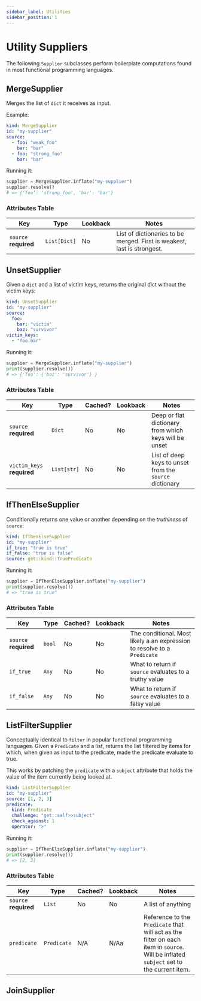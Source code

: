 ```yaml
---
sidebar_label: Utilities  
sidebar_position: 1
---
```


# Utility Suppliers

The following `Supplier` subclasses perform boilerplate computations
found in most functional programming languages.




## MergeSupplier

Merges the list of `dict` it receives as input.

Example:

```yaml
kind: MergeSupplier
id: "my-supplier"
source:
  - foo: "weak_foo"
    bar: "bar"
  - foo: "strong_foo"
    bar: "bar"
```

Running it:

```python title="$ python main.py console"
supplier = MergeSupplier.inflate("my-supplier")
supplier.resolve()
# => {'foo': 'strong_foo', 'bar': 'bar'} 
```

### Attributes Table

| Key      | Type         | Lookback | Notes                                                                   |
|----------|--------------|----------|-------------------------------------------------------------------------|
| `source` **required** | `List[Dict]` | No       | List of dictionaries to be merged. First is weakest, last is strongest. |






## UnsetSupplier

Given a `dict` and a list of victim keys, returns the original dict 
without the victim keys:

```yaml
kind: UnsetSupplier
id: "my-supplier"
source:
  foo:
    bar: "victim"
    baz: "survivor"
victim_keys: 
  - "foo.bar"
```

Running it:

```python title="$ python main.py console"
supplier = MergeSupplier.inflate("my-supplier")
print(supplier.resolve())
# => {'foo': {'baz': 'survivor'} } 
```

### Attributes Table

| Key                        | Type        | Cached? | Lookback | Notes                                                   |
|----------------------------|-------------|---------|----------|---------------------------------------------------------|
| `source` **required**      | `Dict`      | No      | No       | Deep or flat dictionary from which keys will be unset   |
| `victim_keys` **required** | `List[str]` | No      | No       | List of deep keys to unset from the `source` dictionary |






## IfThenElseSupplier

Conditionally returns one value or another depending on the _truthiness_ of `source`:

```yaml
kind: IfThenElseSupplier
id: "my-supplier"
if_true: "true is true"
if_false: "true is false"
source: get::kind::TruePredicate
```

Running it:

```python title="$ python main.py console"
supplier = IfThenElseSupplier.inflate("my-supplier")
print(supplier.resolve())
# => "true is true" 
```

### Attributes Table

| Key                   | Type   | Cached? | Lookback | Notes                                                                    |
|-----------------------|--------|---------|----------|--------------------------------------------------------------------------|
| `source` **required** | `bool` | No      | No       | The conditional. Most likely a an expression to resolve to a `Predicate` |
| `if_true`             | `Any`  | No      | No       | What to return if `source` evaluates to a truthy value                   |
| `if_false`            | `Any`  | No      | No       | What to return if `source` evaluates to a falsy value                    |






## ListFilterSupplier

Conceptually identical to `filter` in popular functional programming languages. Given 
a `Predicate` and a list, returns the list filtered by items
for which, when given as input to the predicate, made the predicate evaluate to true. 

This works by patching the `predicate` with a `subject` attribute that holds the value
of the item currently being looked at. 


```yaml
kind: ListFilterSupplier
id: "my-supplier"
source: [1, 2, 3]
predicate:
  kind: Predicate
  challenge: "get::self>>subject"
  check_against: 1
  operator: ">"
```

Running it:

```python title="$ python main.py console"
supplier = IfThenElseSupplier.inflate("my-supplier")
print(supplier.resolve())
# => [2, 3] 
```

### Attributes Table

| Key                   | Type        | Cached? | Lookback | Notes                                                                                                                                  |
|-----------------------|-------------|---------|----------|----------------------------------------------------------------------------------------------------------------------------------------|
| `source` **required** | `List`      | No      | No       | A list of anything                                                                                                                     |
| `predicate`           | `Predicate` | N/A     | N/Aa     | Reference to the `Predicate` that will act as the filter on each item in `source`. Will be inflated `subject` set to the current item. |






## JoinSupplier

